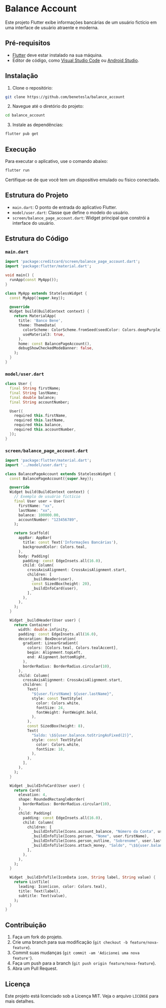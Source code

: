 
# Balance Account

Este projeto Flutter exibe informações bancárias de um usuário fictício em uma interface de usuário atraente e moderna.

## Pré-requisitos

- [Flutter](https://flutter.dev/docs/get-started/install) deve estar instalado na sua máquina.
- Editor de código, como [Visual Studio Code](https://code.visualstudio.com/) ou [Android Studio](https://developer.android.com/studio).

## Instalação

1. Clone o repositório:

```bash
git clone https://github.com/benetesla/balance_account
```

2. Navegue até o diretório do projeto:

```bash
cd balance_account
```

3. Instale as dependências:

```bash
flutter pub get
```

## Execução

Para executar o aplicativo, use o comando abaixo:

```bash
flutter run
```

Certifique-se de que você tem um dispositivo emulado ou físico conectado.

## Estrutura do Projeto

- `main.dart`: O ponto de entrada do aplicativo Flutter.
- `model/user.dart`: Classe que define o modelo do usuário.
- `screen/balance_page_account.dart`: Widget principal que constrói a interface do usuário.

## Estrutura do Código

### `main.dart`

```dart
import 'package:creditcard/screen/balance_page_account.dart';
import 'package:flutter/material.dart';

void main() {
  runApp(const MyApp());
}

class MyApp extends StatelessWidget {
  const MyApp({super.key});

  @override
  Widget build(BuildContext context) {
    return MaterialApp(
      title: 'Banco Bene',
      theme: ThemeData(
        colorScheme: ColorScheme.fromSeed(seedColor: Colors.deepPurple),
        useMaterial3: true,
      ),
      home: const BalancePageAccount(),
      debugShowCheckedModeBanner: false,
    );
  }
}
```

### `model/user.dart`

```dart
class User {
  final String firstName;
  final String lastName;
  final double balance;
  final String accountNumber;

  User({
    required this.firstName,
    required this.lastName,
    required this.balance,
    required this.accountNumber,
  });
}
```

### `screen/balance_page_account.dart`

```dart
import 'package:flutter/material.dart';
import '../model/user.dart';

class BalancePageAccount extends StatelessWidget {
  const BalancePageAccount({super.key});

  @override
  Widget build(BuildContext context) {
    // Exemplo de usuário fictício
    final User user = User(
      firstName: "xx",
      lastName: "xx",
      balance: 100000.00,
      accountNumber: "123456789",
    );

    return Scaffold(
      appBar: AppBar(
        title: const Text('Informações Bancárias'),
        backgroundColor: Colors.teal,
      ),
      body: Padding(
        padding: const EdgeInsets.all(16.0),
        child: Column(
          crossAxisAlignment: CrossAxisAlignment.start,
          children: [
            _buildHeader(user),
            const SizedBox(height: 20),
            _buildInfoCard(user),
          ],
        ),
      ),
    );
  }

  Widget _buildHeader(User user) {
    return Container(
      width: double.infinity,
      padding: const EdgeInsets.all(16.0),
      decoration: BoxDecoration(
        gradient: LinearGradient(
          colors: [Colors.teal, Colors.tealAccent],
          begin: Alignment.topLeft,
          end: Alignment.bottomRight,
        ),
        borderRadius: BorderRadius.circular(10),
      ),
      child: Column(
        crossAxisAlignment: CrossAxisAlignment.start,
        children: [
          Text(
            "${user.firstName} ${user.lastName}",
            style: const TextStyle(
              color: Colors.white,
              fontSize: 24,
              fontWeight: FontWeight.bold,
            ),
          ),
          const SizedBox(height: 8),
          Text(
            "Saldo: \$${user.balance.toStringAsFixed(2)}",
            style: const TextStyle(
              color: Colors.white,
              fontSize: 18,
            ),
          ),
        ],
      ),
    );
  }

  Widget _buildInfoCard(User user) {
    return Card(
      elevation: 4,
      shape: RoundedRectangleBorder(
        borderRadius: BorderRadius.circular(10),
      ),
      child: Padding(
        padding: const EdgeInsets.all(16.0),
        child: Column(
          children: [
            _buildInfoTile(Icons.account_balance, "Número da Conta", user.accountNumber),
            _buildInfoTile(Icons.person, "Nome", user.firstName),
            _buildInfoTile(Icons.person_outline, "Sobrenome", user.lastName),
            _buildInfoTile(Icons.attach_money, "Saldo", "\$${user.balance.toStringAsFixed(2)}"),
          ],
        ),
      ),
    );
  }

  Widget _buildInfoTile(IconData icon, String label, String value) {
    return ListTile(
      leading: Icon(icon, color: Colors.teal),
      title: Text(label),
      subtitle: Text(value),
    );
  }
}
```

## Contribuição

1. Faça um fork do projeto.
2. Crie uma branch para sua modificação (`git checkout -b feature/nova-feature`).
3. Commit suas mudanças (`git commit -am 'Adicionei uma nova feature'`).
4. Faça um push para a branch (`git push origin feature/nova-feature`).
5. Abra um Pull Request.

## Licença

Este projeto está licenciado sob a Licença MIT. Veja o arquivo `LICENSE` para mais detalhes.


